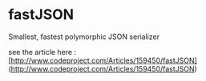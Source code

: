 fastJSON
========

Smallest, fastest polymorphic JSON serializer

see the article here : [http://www.codeproject.com/Articles/159450/fastJSON] (http://www.codeproject.com/Articles/159450/fastJSON)
